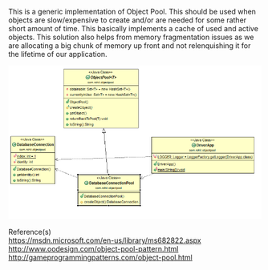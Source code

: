 This is a generic implementation of Object Pool. This should be used when objects are slow/expensive to create and/or are needed for some rather short amount of time. This basically implements a cache of used and active objects. This solution also helps from memory fragmentation issues as we are allocating a big chunk of memory up front and not relenquishing it for the lifetime of our application.

![Class Diagram](https://github.com/stationeros/ObjectPool/blob/master/src/main/resources/img/CD.PNG)  


Reference(s)  
https://msdn.microsoft.com/en-us/library/ms682822.aspx  
http://www.oodesign.com/object-pool-pattern.html  
http://gameprogrammingpatterns.com/object-pool.html  
